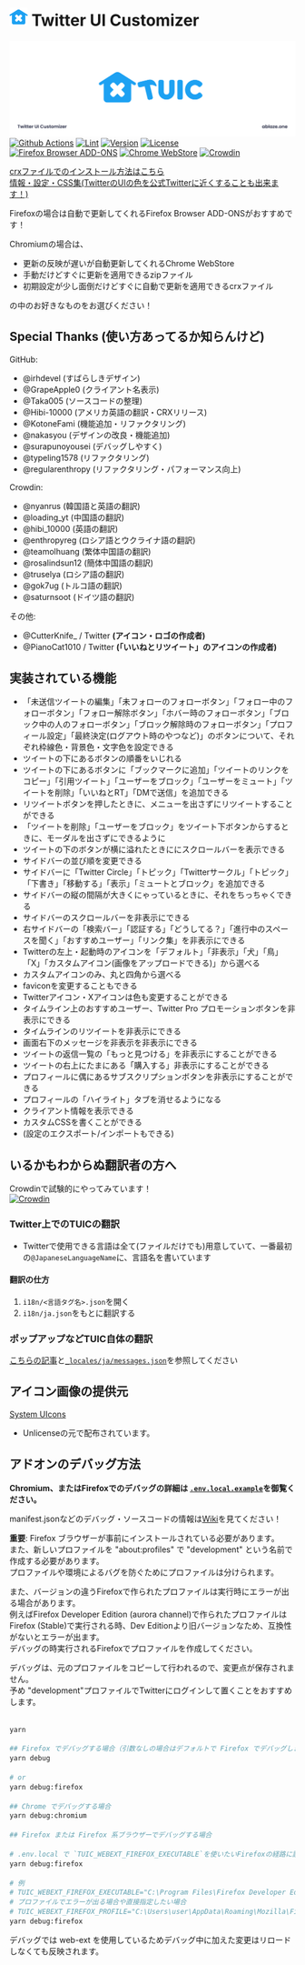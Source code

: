 # <img width="32" height="32" src="./icon/newIcon_TUIC_C_Blue.svg"> Twitter UI Customizer

![ヘッダー](./icon/header.png)
[![Github Actions](https://github.com/kaonasi-biwa/Twitter-UI-Customizer/workflows/Build/badge.svg)](https://github.com/kaonasi-biwa/Twitter-UI-Customizer/actions/workflows/packaging.yml)
[![Lint](https://github.com/kaonasi-biwa/Twitter-UI-Customizer/actions/workflows/lint.yml/badge.svg)](https://github.com/kaonasi-biwa/Twitter-UI-Customizer/actions/workflows/lint.yml)
[![Version](https://img.shields.io/github/v/release/kaonasi-biwa/Twitter-UI-Customizer?label=Version)](https://github.com/kaonasi-biwa/Twitter-UI-Customizer/releases/latest)
[![License](https://img.shields.io/github/license/kaonasi-biwa/Twitter-UI-Customizer?label=License&color=blue)](https://github.com/kaonasi-biwa/Twitter-UI-Customizer/blob/main/LICENSE)  
[![Firefox Browser ADD-ONS](https://blog.mozilla.org/addons/files/2015/11/get-the-addon.png)](https://addons.mozilla.org/ja/firefox/addon/twitter-ui-customizer/)
[![Chrome WebStore](https://storage.googleapis.com/web-dev-uploads/image/WlD8wC6g8khYWPJUsQceQkhXSlv1/UV4C4ybeBTsZt43U4xis.png)](https://chrome.google.com/webstore/detail/twitter-ui-customizer/hpmhdmlhnppmmipefebkhkbpdcjiidmh?hl=ja)
[![Crowdin](https://badges.crowdin.net/badge/light/crowdin-on-dark.png)](https://crowdin.com/project/twiter-ui-customizer)

[crxファイルでのインストール方法はこちら](https://gist.github.com/Hibi-10000/54d283e5e5deabc3c491ce16556b4390)  
[情報・設定・CSS集(TwitterのUIの色を公式Twitterに近くすることも出来ます！)](https://github.com/kaonasi-biwa/TUIC-Information-Prefs-and-CSSs/blob/main/README.md)

Firefoxの場合は自動で更新してくれるFirefox Browser ADD-ONSがおすすめです！

Chromiumの場合は、

-   更新の反映が遅いが自動更新してくれるChrome WebStore
-   手動だけどすぐに更新を適用できるzipファイル
-   初期設定が少し面倒だけどすぐに自動で更新を適用できるcrxファイル

の中のお好きなものをお選びください！

## Special Thanks (使い方あってるか知らんけど)

GitHub:

-   @irhdevel (すばらしきデザイン)
-   @GrapeApple0 (クライアント名表示)
-   @Taka005 (ソースコードの整理)
-   @Hibi-10000 (アメリカ英語の翻訳・CRXリリース)
-   @KotoneFami (機能追加・リファクタリング)
-   @nakasyou (デザインの改良・機能追加)
-   @surapunoyousei (デバッグしやすく)
-   @typeling1578 (リファクタリング)
-   @regularenthropy (リファクタリング・パフォーマンス向上)

Crowdin:

-   @nyanrus (韓国語と英語の翻訳)
-   @loading_yt (中国語の翻訳)
-   @hibi_10000 (英語の翻訳)
-   @enthropyreg (ロシア語とウクライナ語の翻訳)
-   @teamolhuang (繁体中国語の翻訳)
-   @rosalindsun12 (簡体中国語の翻訳)
-   @truselya (ロシア語の翻訳)
-   @gok7ug (トルコ語の翻訳)
-   @saturnsoot (ドイツ語の翻訳)

その他:

-   @CutterKnife\_ / Twitter **(アイコン・ロゴの作成者)**
-   @PianoCat1010 / Twitter **(「いいねとリツイート」のアイコンの作成者)**

## 実装されている機能

-   「未送信ツイートの編集」「未フォローのフォローボタン」「フォロー中のフォローボタン」「フォロー解除ボタン」「ホバー時のフォローボタン」「ブロック中の人のフォローボタン」「ブロック解除時のフォローボタン」「プロフィール設定」「最終決定(ログアウト時のやつなど)」のボタンについて、それぞれ枠線色・背景色・文字色を設定できる
-   ツイートの下にあるボタンの順番をいじれる
-   ツイートの下にあるボタンに「ブックマークに追加」「ツイートのリンクをコピー」「引用ツイート」「ユーザーをブロック」「ユーザーをミュート」「ツイートを削除」「いいねとRT」「DMで送信」を追加できる
-   リツイートボタンを押したときに、メニューを出さずにリツイートすることができる
-   「ツイートを削除」「ユーザーをブロック」をツイート下ボタンからするときに、モーダルを出さずにできるように
-   ツイートの下のボタンが横に溢れたときににスクロールバーを表示できる
-   サイドバーの並び順を変更できる
-   サイドバーに「Twitter Circle」「トピック」「Twitterサークル」「トピック」「下書き」「移動する」「表示」「ミュートとブロック」を追加できる
-   サイドバーの縦の間隔が大きくにゃっているときに、それをちっちゃくできる
-   サイドバーのスクロールバーを非表示にできる
-   右サイドバーの「検索バー」「認証する」「どうしてる？」「進行中のスペースを聞く」「おすすめユーザー」「リンク集」を非表示にできる
-   Twitterの左上・起動時のアイコンを「デフォルト」「非表示」「犬」「鳥」「X」「カスタムアイコン(画像をアップロードできる)」から選べる
-   カスタムアイコンのみ、丸と四角から選べる
-   faviconを変更することもできる
-   Twitterアイコン・Xアイコンは色も変更することができる
-   タイムライン上のおすすめユーザー、Twitter Pro プロモーションボタンを非表示にできる
-   タイムラインのリツイートを非表示にできる
-   画面右下のメッセージを非表示を非表示にできる
-   ツイートの返信一覧の「もっと見つける」を非表示にすることができる
-   ツイートの右上にたまにある「購入する」非表示にすることができる
-   プロフィールに偶にあるサブスクリプションボタンを非表示にすることができる
-   プロフィールの「ハイライト」タブを消せるようになる
-   クライアント情報を表示できる
-   カスタムCSSを書くことができる
-   (設定のエクスポート/インポートもできる)

## いるかもわからぬ翻訳者の方へ

Crowdinで試験的にやってみています！  
[![Crowdin](https://badges.crowdin.net/badge/light/crowdin-on-dark.png)](https://crowdin.com/project/twiter-ui-customizer)

### Twitter上でのTUICの翻訳

-   Twitterで使用できる言語は全て(ファイルだけでも)用意していて、一番最初の`@JapaneseLanguageName`に、言語名を書いています

#### 翻訳の仕方

1. `i18n/<言語タグ名>.json`を開く
2. `i18n/ja.json`をもとに翻訳する

### ポップアップなどTUIC自体の翻訳

[こちらの記事](https://developer.mozilla.org/ja/docs/Mozilla/Add-ons/WebExtensions/Internationalization)と[`_locales/ja/messages.json`](./_locales/ja/messages.json)を参照してください

## アイコン画像の提供元

[System UIcons](https://www.systemuicons.com/)

-   Unlicenseの元で配布されています。

## アドオンのデバッグ方法

**Chromium、またはFirefoxでのデバッグの詳細は [`.env.local.example`](./.env.local.example)を御覧ください。**

manifest.jsonなどのデバッグ・ソースコードの情報は[Wiki](https://github.com/kaonasi-biwa/Twitter-UI-Customizer/wiki/manifest.json%E3%81%AB%E3%81%A4%E3%81%84%E3%81%A6)を見てください！

**重要**: Firefox ブラウザーが事前にインストールされている必要があります。  
また、新しいプロファイルを "about:profiles" で "development" という名前で作成する必要があります。  
プロファイルや環境によるバグを防ぐためにプロファイルは分けられます。

また、バージョンの違うFirefoxで作られたプロファイルは実行時にエラーが出る場合があります。  
例えばFirefox Developer Edition (aurora channel)で作られたプロファイルは
Firefox (Stable)で実行される時、Dev Editionより旧バージョンなため、互換性がないとエラーが出ます。  
デバッグの時実行されるFirefoxでプロファイルを作成してください。

デバッグは、元のプロファイルをコピーして行われるので、変更点が保存されません。  
予め "development"プロファイルでTwitterにログインして置くことをおすすめします。

```bash

yarn

## Firefox でデバッグする場合（引数なしの場合はデフォルトで Firefox でデバッグします）
yarn debug

# or
yarn debug:firefox

## Chrome でデバッグする場合
yarn debug:chromium

## Firefox または Firefox 系ブラウザーでデバッグする場合

# .env.local で `TUIC_WEBEXT_FIREFOX_EXECUTABLE`を使いたいFirefoxの経路に設定した後に
yarn debug:firefox

# 例
# TUIC_WEBEXT_FIREFOX_EXECUTABLE="C:\Program Files\Firefox Developer Edition\firefox.exe"
# プロファイルでエラーが出る場合や直接指定したい場合
# TUIC_WEBEXT_FIREFOX_PROFILE="C:\Users\user\AppData\Roaming\Mozilla\Firefox\Profiles\h6jvvuqd.dev_tuic"
yarn debug:firefox

```

デバッグでは web-ext を使用しているためデバッグ中に加えた変更はリロードしなくても反映されます。
